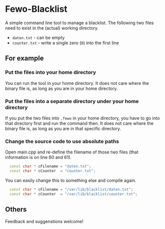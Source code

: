 # Fewo-Blacklist

A simple command line tool to manage a blacklist.
The following two files need to exist in the (actual) working directory.

* `daten.txt` - can be empty
* `counter.txt` - write a single zero (`0`) into the first line

## For example

### Put the files into your home directory

You can run the tool in your home directory.
It does not care where the binary file is, as long as you are in your home directory.

### Put the files into a separate directory under your home directory

If you put the two files into `.fewo` in your home directory, you have to go into that directory first and run the command then.
It does not care where the binary file is, as long as you are in that specific directory.

### Change the source code to use absolute paths

Open main.cpp and re-define the filename of those two files (that information is on line 60 and 61).

```C++
  const char * cFilename = "daten.txt";
  const char * cCounter  = "counter.txt";
```

You can easily change this to something else and compile again.

```C++
  const char * cFilename = "/var/lib/blacklist/daten.txt";
  const char * cCounter  = "/var/lib/blacklist/counter.txt";
```

## Others

Feedback and suggenstions welcome!
